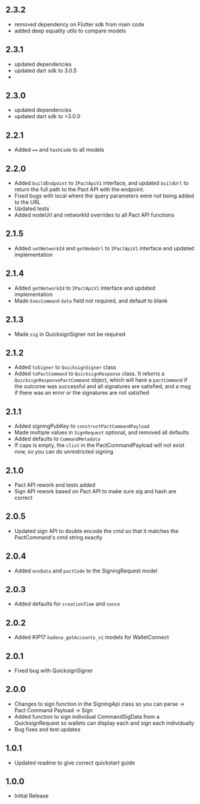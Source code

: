 ## 2.3.2

- removed dependency on Flutter sdk from main code
- added deep equality utils to compare models

## 2.3.1

- updated dependencies
- updated dart sdk to 3.0.5
- 
## 2.3.0

- updated dependencies
- updated dart sdk to >3.0.0


## 2.2.1

- Added `==` and `hashCode` to all models

## 2.2.0

- Added `buildEndpoint` to `IPactApiV1` interface, and updated `buildUrl` to return the full path to the Pact API with the endpoint.
- Fixed bugs with local where the query parameters were not being added to the URL
- Updated tests
- Added nodeUrl and networkId overrides to all Pact API functions

## 2.1.5

- Added `setNetworkId` and `getNodeUrl` to `IPactApiV1` interface and updated implementation

## 2.1.4

- Added `getNetworkId` to `IPactApiV1` interface and updated implementation
- Made `ExecCommand` `data` field not required, and default to blank

## 2.1.3

- Made `sig` in QuicksignSigner not be required

## 2.1.2

- Added `toSigner` to `QuicksignSigner` class
- Added `toPactCommand` to `QuicksignResponse` class. It returns a `QuicksignResponsePactCommand` object, which will have a `pactCommand` if the outcome was successful and all signatures are satisfied, and a msg if there was an error or the signatures are not satisfied

## 2.1.1

- Added signingPubKey to `constructPactCommandPayload`
- Made multiple values in `SignRequest` optional, and removed all defaults
- Added defaults to `CommandMetadata`
- If caps is empty, the `clist` in the PactCommandPayload will not exist now, so you can do unrestricted signing

## 2.1.0

- Pact API rework and tests added
- Sign API rework based on Pact API to make sure sig and hash are correct

## 2.0.5

- Updated sign API to double encode the cmd so that it matches the PactCommand's cmd string exactly

## 2.0.4

- Added `envData` and `pactCode` to the SigningRequest model

## 2.0.3

- Added defaults for `creationTime` and `nonce`

## 2.0.2

- Added KIP17 `kadena_getAccounts_v1` models for WalletConnect

## 2.0.1

- Fixed bug with QuicksignSigner

## 2.0.0

- Changes to sign function in the SigningApi class so you can parse -> Pact Command Payload -> Sign
- Added function to sign individual CommandSigData from a QuicksignRequest so wallets can display each and sign each individually
- Bug fixes and test updates

## 1.0.1

- Updated readme to give correct quickstart guide

## 1.0.0

* Initial Release
